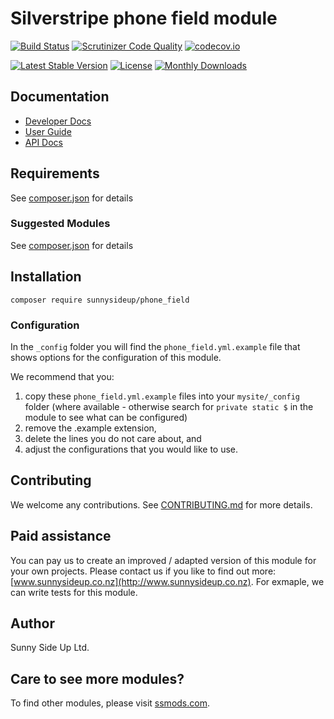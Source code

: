 # Silverstripe phone field module
[![Build Status](https://travis-ci.org/sunnysideup/silverstripe-phone_field.svg?branch=master)](https://travis-ci.org/sunnysideup/silverstripe-phone_field)
[![Scrutinizer Code Quality](https://scrutinizer-ci.com/g/sunnysideup/silverstripe-phone_field/badges/quality-score.png?b=master)](https://scrutinizer-ci.com/g/sunnysideup/silverstripe-phone_field/?branch=master)
[![codecov.io](https://codecov.io/github/sunnysideup/silverstripe-phone_field/coverage.svg?branch=master)](https://codecov.io/github/sunnysideup/silverstripe-phone_field?branch=master)

[![Latest Stable Version](https://poser.pugx.org/sunnysideup/phone_field/version)](https://packagist.org/packages/sunnysideup/phone_field)
[![License](https://poser.pugx.org/sunnysideup/phone_field/license)](https://packagist.org/packages/sunnysideup/phone_field)
[![Monthly Downloads](https://poser.pugx.org/sunnysideup/phone_field/d/monthly)](https://packagist.org/packages/sunnysideup/phone_field)


## Documentation



 * [Developer Docs](docs/en/INDEX.md)
 * [User Guide](docs/en/userguide.md)
 * [API Docs](http://docs.ssmods.com/sunnysideup/phone_field/classes.xhtml)


## Requirements



See [composer.json](composer.json) for details


### Suggested Modules



See [composer.json](composer.json) for details


## Installation


```
composer require sunnysideup/phone_field
```

### Configuration



In the `_config` folder you will find the `phone_field.yml.example`
file that shows options for the configuration of this module.

We recommend that you:

  1. copy these `phone_field.yml.example` files into your
`mysite/_config` folder (where available - otherwise search for `private static $` in the module to see what can be configured)
  2. remove the .example extension,
  3. delete the lines you do not care about, and
  4. adjust the configurations that you would like to use.


## Contributing



We welcome any contributions. See [CONTRIBUTING.md](CONTRIBUTING.md) for more details.

## Paid assistance



You can pay us to create an improved / adapted version of this module for your own projects.  Please contact us if you like to find out more: [www.sunnysideup.co.nz](http://www.sunnysideup.co.nz).  For exmaple, we can write tests for this module.  

## Author



Sunny Side Up Ltd.


## Care to see more modules?

To find other modules, please visit [ssmods.com](http://ssmods.com/).

